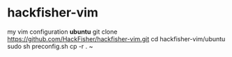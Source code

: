 hackfisher-vim
==============

my vim configuration
**ubuntu**
git clone https://github.com/HackFisher/hackfisher-vim.git
cd hackfisher-vim/ubuntu
sudo sh preconfig.sh
cp -r . ~
